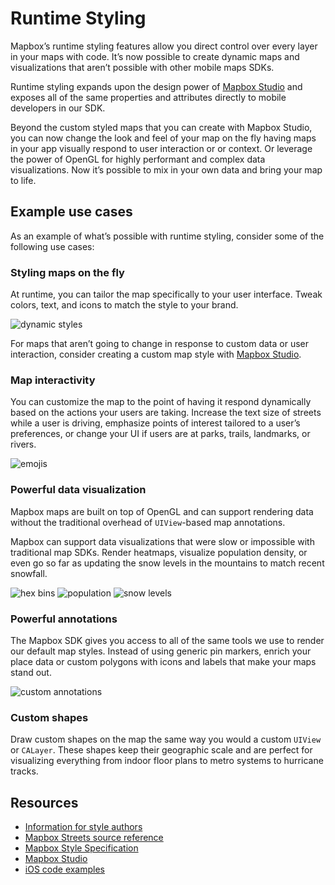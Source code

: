 # Runtime Styling

Mapbox’s runtime styling features allow you direct control over every layer in your maps with code. It’s now possible to create dynamic maps and visualizations that aren’t possible with other mobile maps SDKs.

Runtime styling expands upon the design power of [Mapbox Studio](https://www.mapbox.com/mapbox-studio/) and exposes all of the same properties and attributes directly to mobile developers in our SDK.

Beyond the custom styled maps that you can create with Mapbox Studio, you can now change the look and feel of your map on the fly having maps in your app visually respond to user interaction or or context. Or leverage the power of OpenGL for highly performant and complex data visualizations. Now it’s possible to mix in your own data and bring your map to life.

## Example use cases

As an example of what’s possible with runtime styling, consider some of the following use cases:

### Styling maps on the fly

At runtime, you can tailor the map specifically to your user interface. Tweak colors, text, and icons to match the style to your brand.

![dynamic styles](img/runtime-styling/DynamicStyles.gif "an example showing dynamic styles")

For maps that aren’t going to change in response to custom data or user interaction, consider creating a custom map style with [Mapbox Studio](https://www.mapbox.com/mapbox-studio/).

### Map interactivity

You can customize the map to the point of having it respond dynamically based on the actions your users are taking. Increase the text size of streets while a user is driving, emphasize points of interest tailored to a user’s preferences, or change your UI if users are at parks, trails, landmarks, or rivers.

![emojis](img/runtime-styling/Emoji.gif "an example showing emoji interaction")

### Powerful data visualization

Mapbox maps are built on top of OpenGL and can support rendering data without the traditional overhead of `UIView`-based map annotations.

Mapbox can support data visualizations that were slow or impossible with traditional map SDKs. Render heatmaps, visualize population density, or even go so far as updating the snow levels in the mountains to match recent snowfall.

![hex bins](img/runtime-styling/HexBins.gif "an example using hex bins")
![population](img/runtime-styling/Population.gif "an example showing population density")
![snow levels](img/runtime-styling/SnowLevels.gif "an example visualizing snow levels in the mountains")

### Powerful annotations

The Mapbox SDK gives you access to all of the same tools we use to render our default map styles. Instead of using generic pin markers, enrich your place data or custom polygons with icons and labels that make your maps stand out.

![custom annotations](img/runtime-styling/CustomAnnotations.gif "an example showing custom annotations")

### Custom shapes

Draw custom shapes on the map the same way you would a custom `UIView` or `CALayer`. These shapes keep their geographic scale and are perfect for visualizing everything from indoor floor plans to metro systems to hurricane tracks.

## Resources

* [Information for style authors](for-style-authors.html)
* [Mapbox Streets source reference](https://www.mapbox.com/vector-tiles/mapbox-streets-v7/)
* [Mapbox Style Specification](https://www.mapbox.com/mapbox-gl-style-spec/)
* [Mapbox Studio](https://www.mapbox.com/mapbox-studio/)
* [iOS code examples](https://www.mapbox.com/ios-sdk/examples/)
